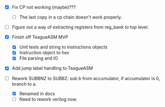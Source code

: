- [x] Fix CP not working (maybe)???
  - [ ] The last copy in a cp chain doesn't work properly.
- [ ] Figure out a way of extracting registers from reg_bank to top level.

- [x] Finish off TeagueASM MVP

  - [x] Unit tests and string to instructions objects
  - [x] Instruction object to hex
  - [x] File parsing and IO

- [x] Add jump label handling to TeagueASM
- [ ] Rework SUBBNZ to SUBBZ: sub b from accumulator, if accumulator is 0, branch to a.
  - [x] Renamed in docs
  - [ ] Need to rework verilog now.

